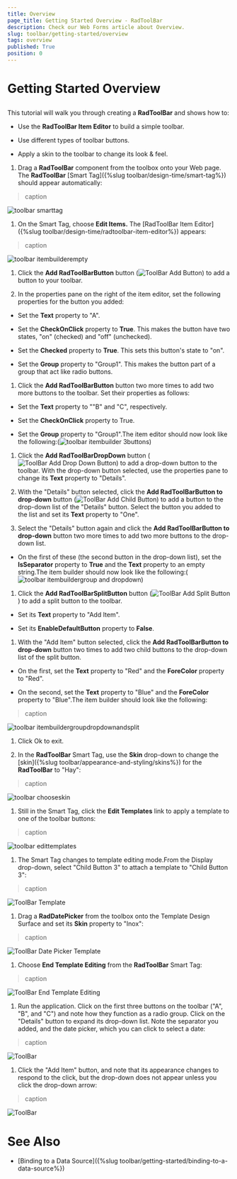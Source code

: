 ```yaml
---
title: Overview
page_title: Getting Started Overview - RadToolBar
description: Check our Web Forms article about Overview.
slug: toolbar/getting-started/overview
tags: overview
published: True
position: 0
---
```


# Getting Started Overview

## 

This tutorial will walk you through creating a **RadToolBar** and shows how to:

* Use the **RadToolBar Item Editor** to build a simple toolbar.

* Use different types of toolbar buttons.

* Apply a skin to the toolbar to change its look & feel.

1. Drag a **RadToolBar** component from the toolbox onto your Web page. The **RadToolBar** [Smart Tag]({%slug toolbar/design-time/smart-tag%}) should appear automatically:
>caption 

![toolbar smarttag](images/toolbar_smarttag.png)

1. On the Smart Tag, choose **Edit Items.** The [RadToolBar Item Editor]({%slug toolbar/design-time/radtoolbar-item-editor%}) appears:
>caption 

![toolbar itembuilderempty](images/toolbar_itembuilderempty.png)

1. Click the **Add RadToolBarButton** button (![ToolBar Add Button](images/toolbar_addtoolbutton.png)) to add a button to your toolbar.

1. In the properties pane on the right of the item editor, set the following properties for the button you added:

* Set the **Text** property to "A".

* Set the **CheckOnClick** property to **True**. This makes the button have two states, "on" (checked) and "off" (unchecked).

* Set the **Checked** property to **True**. This sets this button's state to "on".

* Set the **Group** property to "Group1". This makes the button part of a group that act like radio buttons.

1. Click the **Add RadToolBarButton** button two more times to add two more buttons to the toolbar. Set their properties as follows:

* Set the **Text** property to ""B" and "C", respectively.

* Set the **CheckOnClick** property to True.

* Set the **Group** property to "Group1".The item editor should now look like the following:(![toolbar itembuilder 3buttons](images/toolbar_itembuilder3buttons.png))

1. Click the **Add RadToolBarDropDown** button (![ToolBar Add Drop Down Button](images/toolbar_adddropdownbutton.png)) to add a drop-down button to the toolbar. With the drop-down button selected, use the properties pane to change its **Text** property to "Details".

1. With the "Details" button selected, click the **Add RadToolBarButton to drop-down** button (![ToolBar Add Child Button](images/toolbar_addchildbutton.png)) to add a button to the drop-down list of the "Details" button. Select the button you added to the list and set its **Text** property to "One".

1. Select the "Details" button again and click the **Add RadToolBarButton to drop-down** button two more times to add two more buttons to the drop-down list.

* On the first of these (the second button in the drop-down list), set the **IsSeparator** property to **True** and the **Text** property to an empty string.The item builder should now look like the following:(![toolbar itembuildergroup and dropdown](images/toolbar_itembuildergroup%26dropdown.png))

1. Click the **Add RadToolBarSplitButton** button (![ToolBar Add Split Button](images/toolbar_addsplitbutton.png)) to add a split button to the toolbar.

* Set its **Text** property to "Add Item".

* Set its **EnableDefaultButton** property to **False**.

1. With the "Add Item" button selected, click the **Add RadToolBarButton to drop-down** button two times to add two child buttons to the drop-down list of the split button.

* On the first, set the **Text** property to "Red" and the **ForeColor** property to "Red".

* On the second, set the **Text** property to "Blue" and the **ForeColor** property to "Blue".The item builder should look like the following:
>caption 

![toolbar itembuildergroupdropdownandsplit](images/toolbar_itembuildergroupdropdownandsplit.png)

1. Click Ok to exit.

1. In the **RadToolBar** Smart Tag, use the **Skin** drop-down to change the [skin]({%slug toolbar/appearance-and-styling/skins%}) for the **RadToolBar** to "Hay":
>caption 

![toolbar chooseskin](images/toolbar_chooseskin.png)

1. Still in the Smart Tag, click the **Edit Templates** link to apply a template to one of the toolbar buttons:
>caption 

![toolbar edittemplates](images/toolbar_edittemplates.png)

1. The Smart Tag changes to template editing mode.From the Display drop-down, select "Child Button 3" to attach a template to "Child Button 3":
>caption 

![ToolBar Template](images/toolbar_templateforchild3.gif)

1. Drag a **RadDatePicker** from the toolbox onto the Template Design Surface and set its **Skin** property to "Inox":
>caption 

![ToolBar Date Picker Template](images/toolbar_datepickertemplate.png)

1. Choose **End Template Editing** from the **RadToolBar** Smart Tag:
>caption 

![ToolBar End Template Editing](images/toolbar_endtemplateediting.png)

1. Run the application. Click on the first three buttons on the toolbar ("A", "B", and "C") and note how they function as a radio group. Click on the "Details" button to expand its drop-down list. Note the separator you added, and the date picker, which you can click to select a date:
>caption 

![ToolBar](images/toolbar_gettingstarted.png)

1. Click the "Add Item" button, and note that its appearance changes to respond to the click, but the drop-down does not appear unless you click the drop-down arrow:
>caption 

![ToolBar](images/toolbar_gettingstarted2.png)

# See Also

 * [Binding to a Data Source]({%slug toolbar/getting-started/binding-to-a-data-source%})
